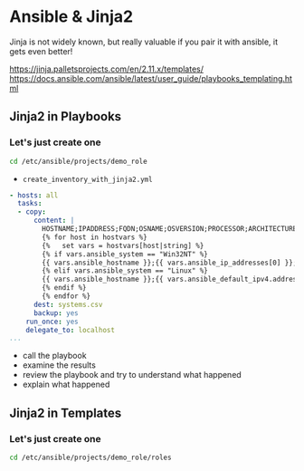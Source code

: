 # Ansible & Jinja2 
Jinja is not widely known, but really valuable if you pair it with ansible, it gets even better!

https://jinja.palletsprojects.com/en/2.11.x/templates/
https://docs.ansible.com/ansible/latest/user_guide/playbooks_templating.html


## Jinja2 in Playbooks
### Let's just create one
```bash
cd /etc/ansible/projects/demo_role
```
* <code>create_inventory_with_jinja2.yml</code>
```yaml
- hosts: all
  tasks:
  - copy:
      content: |
        HOSTNAME;IPADDRESS;FQDN;OSNAME;OSVERSION;PROCESSOR;ARCHITECTURE;MEMORY;
        {% for host in hostvars %}
        {%   set vars = hostvars[host|string] %}
        {% if vars.ansible_system == "Win32NT" %}
        {{ vars.ansible_hostname }};{{ vars.ansible_ip_addresses[0] }};{{ vars.ansible_fqdn }};{{ vars.ansible_distribution }};{{ vars.ansible_distribution_version }};{{ vars.ansible_processor[1] }};{{ vars.ansible_architecture }};{{ (vars.ansible_memtotal_mb/1024)|round|int }};  
        {% elif vars.ansible_system == "Linux" %}
        {{ vars.ansible_hostname }};{{ vars.ansible_default_ipv4.address }};{{ vars.ansible_fqdn }};{{ vars.ansible_distribution }};{{ vars.ansible_distribution_version }};{{ vars.ansible_processor[1] }};{{ vars.ansible_architecture }};{{ (vars.ansible_memtotal_mb/1024)|round|int }};  
        {% endif %}
        {% endfor %}
      dest: systems.csv
      backup: yes
    run_once: yes
    delegate_to: localhost
...

```
* call the playbook
* examine the results
* review the playbook and try to understand what happened
* explain what happened

## Jinja2 in Templates
### Let's just create one
```bash
cd /etc/ansible/projects/demo_role/roles

```

<!--stackedit_data:
eyJoaXN0b3J5IjpbMTczNjY0MzQxMywtMTI5NjE1NzQxOSw2Mj
k4MzA3MjhdfQ==
-->